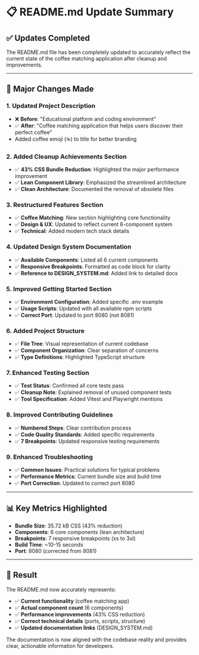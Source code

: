 # 📋 README.md Update Summary

## ✅ **Updates Completed**

The README.md file has been completely updated to accurately reflect the current state of the coffee matching application after cleanup and improvements.

---

## 🔄 **Major Changes Made**

### **1. Updated Project Description**
- ❌ **Before**: "Educational platform and coding environment"
- ✅ **After**: "Coffee matching application that helps users discover their perfect coffee"
- Added coffee emoji (☕) to title for better branding

### **2. Added Cleanup Achievements Section**
- ✅ **43% CSS Bundle Reduction**: Highlighted the major performance improvement
- ✅ **Lean Component Library**: Emphasized the streamlined architecture
- ✅ **Clean Architecture**: Documented the removal of obsolete files

### **3. Restructured Features Section**
- ✅ **Coffee Matching**: New section highlighting core functionality
- ✅ **Design & UX**: Updated to reflect current 6-component system
- ✅ **Technical**: Added modern tech stack details

### **4. Updated Design System Documentation**
- ✅ **Available Components**: Listed all 6 current components
- ✅ **Responsive Breakpoints**: Formatted as code block for clarity
- ✅ **Reference to DESIGN_SYSTEM.md**: Added link to detailed docs

### **5. Improved Getting Started Section**
- ✅ **Environment Configuration**: Added specific .env example
- ✅ **Usage Scripts**: Updated with all available npm scripts
- ✅ **Correct Port**: Updated to port 8080 (not 8081)

### **6. Added Project Structure**
- ✅ **File Tree**: Visual representation of current codebase
- ✅ **Component Organization**: Clear separation of concerns
- ✅ **Type Definitions**: Highlighted TypeScript structure

### **7. Enhanced Testing Section**
- ✅ **Test Status**: Confirmed all core tests pass
- ✅ **Cleanup Note**: Explained removal of unused component tests
- ✅ **Tool Specification**: Added Vitest and Playwright mentions

### **8. Improved Contributing Guidelines**
- ✅ **Numbered Steps**: Clear contribution process
- ✅ **Code Quality Standards**: Added specific requirements
- ✅ **7 Breakpoints**: Updated responsive testing requirements

### **9. Enhanced Troubleshooting**
- ✅ **Common Issues**: Practical solutions for typical problems
- ✅ **Performance Metrics**: Current bundle size and build time
- ✅ **Port Correction**: Updated to correct port 8080

---

## 📊 **Key Metrics Highlighted**

- **Bundle Size**: 35.72 kB CSS (43% reduction)
- **Components**: 6 core components (lean architecture)
- **Breakpoints**: 7 responsive breakpoints (xs to 3xl)
- **Build Time**: ~10-15 seconds
- **Port**: 8080 (corrected from 8081)

---

## 🎯 **Result**

The README.md now accurately represents:
- ✅ **Current functionality** (coffee matching app)
- ✅ **Actual component count** (6 components)
- ✅ **Performance improvements** (43% CSS reduction)
- ✅ **Correct technical details** (ports, scripts, structure)
- ✅ **Updated documentation links** (DESIGN_SYSTEM.md)

The documentation is now aligned with the codebase reality and provides clear, actionable information for developers. 
